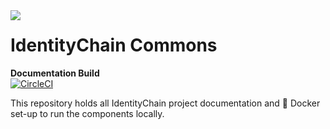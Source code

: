 <img src="https://id-chain.github.io/square-logo300x300.png" align="left" style="max-height: 200px; float: left; margin-right: 30px;" />

# IdentityChain Commons
**Documentation Build </br>**
[![CircleCI](https://circleci.com/gh/ID-Chain/Common.svg?style=shield)](https://circleci.com/gh/ID-Chain/Common)

This repository holds all IdentityChain project documentation and :whale2: Docker set-up to run the components locally. 
